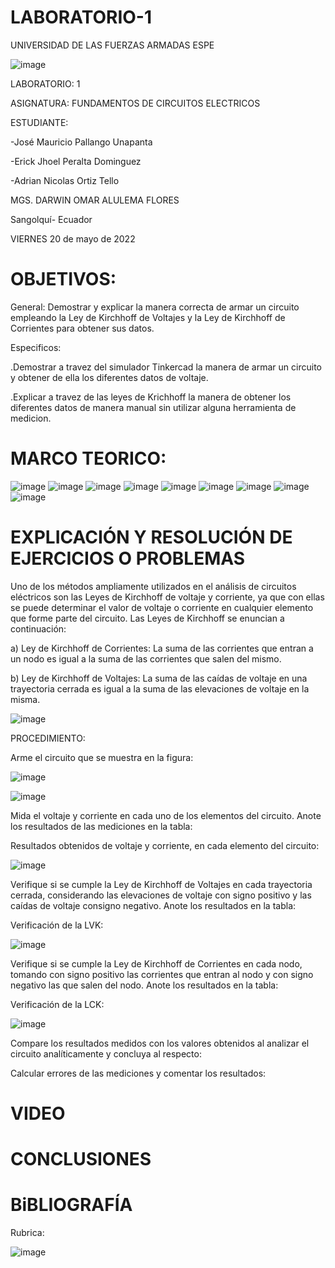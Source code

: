# LABORATORIO-1

UNIVERSIDAD DE LAS FUERZAS ARMADAS ESPE



![image](https://user-images.githubusercontent.com/105695077/169195292-caeb0d12-8f66-4f08-bb58-2efffc44ccf5.png)




LABORATORIO: 1 



ASIGNATURA: FUNDAMENTOS DE CIRCUITOS ELECTRICOS

ESTUDIANTE: 

-José Mauricio Pallango Unapanta

-Erick Jhoel Peralta Dominguez

-Adrian Nicolas Ortiz Tello 

MGS. DARWIN OMAR ALULEMA FLORES

Sangolquí- Ecuador

VIERNES 20 de mayo de 2022 

# OBJETIVOS:

General:
Demostrar y explicar la manera correcta de armar un circuito empleando la Ley de Kirchhoff de Voltajes y la Ley de Kirchhoff de Corrientes para obtener sus datos.  

Especificos:

.Demostrar a travez del simulador Tinkercad la manera de armar un circuito y obtener de ella los diferentes datos de voltaje.

.Explicar a travez de las leyes de Krichhoff la manera de obtener los diferentes datos de manera manual sin utilizar alguna herramienta de medicion.

# MARCO TEORICO:

![image](https://user-images.githubusercontent.com/105695077/169542153-5e4ec6a8-e1d0-41e5-8ff0-bc542591c608.png)
![image](https://user-images.githubusercontent.com/105695077/169542218-000cdc98-4093-428b-bd3a-9892f95416af.png)
![image](https://user-images.githubusercontent.com/105695077/169542271-1c8c8d01-e1ac-47dc-8632-08fcd5b37221.png)
![image](https://user-images.githubusercontent.com/105695077/169542334-a182da8a-6075-49eb-9ff0-ed42aa3db497.png)
![image](https://user-images.githubusercontent.com/105695077/169542405-23caf567-a515-4019-97ff-2fed4e43f97c.png)
![image](https://user-images.githubusercontent.com/105695077/169542612-0c9cffea-7f64-4ca0-827e-e9e18ec30c7d.png)
![image](https://user-images.githubusercontent.com/105695077/169542657-44cce25c-460a-4668-8990-53b9429dc7d5.png)
![image](https://user-images.githubusercontent.com/105695077/169542717-26426437-2e49-4c7b-abab-bb745f343480.png)
![image](https://user-images.githubusercontent.com/105695077/169542797-8e40e7ff-c283-428c-832d-66075b8c8b83.png)

# EXPLICACIÓN Y RESOLUCIÓN DE EJERCICIOS O PROBLEMAS

Uno de los métodos ampliamente utilizados en el análisis de circuitos eléctricos son las Leyes de Kirchhoff de voltaje y corriente, ya que con ellas se puede determinar el valor de voltaje o corriente en cualquier elemento que forme parte del circuito. Las Leyes de Kirchhoff se enuncian a continuación:

a) Ley de Kirchhoff de Corrientes: La suma de las corrientes que entran a un nodo es igual a la suma de las corrientes que salen del mismo.

b) Ley de Kirchhoff de Voltajes: La suma de las caídas de voltaje en una trayectoria cerrada es igual a la suma de las elevaciones de voltaje en la misma.

![image](https://user-images.githubusercontent.com/105695077/169543670-bffdf488-e9fd-40ed-8859-0c45084c8b6a.png)

PROCEDIMIENTO:

Arme el circuito que se muestra en la figura:

![image](https://user-images.githubusercontent.com/105695077/169543916-76217125-4abb-4261-9b70-6c47a75936ef.png)

![image](https://user-images.githubusercontent.com/105695077/169545707-2412b58a-59c4-4881-85ef-64d3f564cedb.png)

Mida el voltaje y corriente en cada uno de los elementos del circuito. Anote los resultados de las mediciones en la tabla:

Resultados obtenidos de voltaje y corriente, en cada elemento del circuito:

![image](https://user-images.githubusercontent.com/105695077/169546009-7f10d428-5ead-4505-9d98-ec17b5131a68.png)

Verifique si se cumple la Ley de Kirchhoff de Voltajes en cada trayectoria cerrada, considerando las elevaciones de voltaje con signo positivo y las caídas de voltaje consigno negativo. Anote los resultados en la tabla:

Verificación de la LVK:

![image](https://user-images.githubusercontent.com/105695077/169546394-08aa81e4-1977-4f56-abba-06751448c8c9.png)

Verifique si se cumple la Ley de Kirchhoff de Corrientes en cada nodo, tomando con signo positivo las corrientes que entran al nodo y con signo negativo las que salen del nodo. Anote los resultados en la tabla:

Verificación de la LCK:

![image](https://user-images.githubusercontent.com/105695077/169547001-608fe0fd-c7be-4c7a-8f2b-2b294dffde84.png)

Compare los resultados medidos con los valores obtenidos al analizar el circuito analíticamente y concluya al respecto:

Calcular errores de las mediciones y comentar los resultados:

# VIDEO

# CONCLUSIONES

# BiBLIOGRAFÍA


Rubrica:

![image](https://user-images.githubusercontent.com/105695077/169549221-6a6d7d81-301f-4ae6-adad-f0a59a65b83e.png)


